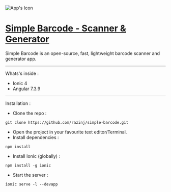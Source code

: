 ![App's Icon](src/assets/resized-icon.png "Simple Barcode - Scanner & Generator")

# [Simple Barcode - Scanner & Generator](https://play.google.com/store/apps/details?id=razinj.simple.barcode "Google Play Store Link")

Simple Barcode is an open-source, fast, lightweight barcode scanner and generator app.

---

Whats's inside :

* Ionic 4
* Angular 7.3.9

---

Installation :

* Clone the repo :

`git clone https://github.com/razinj/simple-barcode.git`

* Open the project in your favourite text editor/Terminal.
* Install dependencies :

`npm install`

* Install Ionic (globally) :

`npm install -g ionic`

* Start the server :

`ionic serve -l --devapp`
